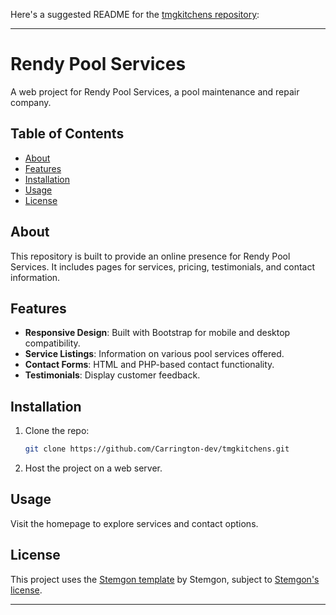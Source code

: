 Here's a suggested README for the [tmgkitchens repository](https://github.com/Carrington-dev/tmgkitchens):

---

# Rendy Pool Services

A web project for Rendy Pool Services, a pool maintenance and repair company.

## Table of Contents
- [About](#about)
- [Features](#features)
- [Installation](#installation)
- [Usage](#usage)
- [License](#license)

## About
This repository is built to provide an online presence for Rendy Pool Services. It includes pages for services, pricing, testimonials, and contact information.

## Features
- **Responsive Design**: Built with Bootstrap for mobile and desktop compatibility.
- **Service Listings**: Information on various pool services offered.
- **Contact Forms**: HTML and PHP-based contact functionality.
- **Testimonials**: Display customer feedback.

## Installation
1. Clone the repo:
   ```bash
   git clone https://github.com/Carrington-dev/tmgkitchens.git
   ```
2. Host the project on a web server.

## Usage
Visit the homepage to explore services and contact options.

## License
This project uses the [Stemgon template](https://stemgon.co.za/tmgkitchens/) by Stemgon, subject to [Stemgon's license](https://stemgon.co.za/license/).

--- 
